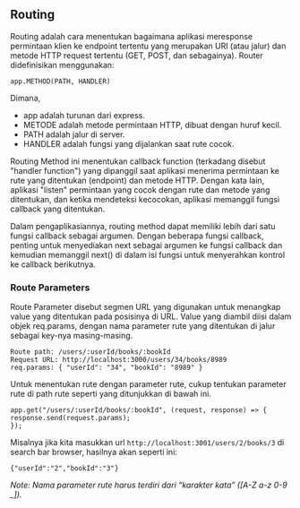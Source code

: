 ## Routing

Routing adalah cara menentukan bagaimana aplikasi meresponse permintaan klien ke endpoint tertentu yang merupakan URI (atau jalur) dan metode HTTP request tertentu (GET, POST, dan sebagainya). Router didefinisikan menggunakan:

```
app.METHOD(PATH, HANDLER)
```

Dimana,

- app adalah turunan dari express.
- METODE adalah metode permintaan HTTP, dibuat dengan huruf kecil.
- PATH adalah jalur di server.
- HANDLER adalah fungsi yang dijalankan saat rute cocok.

Routing Method ini menentukan callback function (terkadang disebut "handler function") yang dipanggil saat aplikasi menerima permintaan ke rute yang ditentukan (endpoint) dan metode HTTP. Dengan kata lain, aplikasi "listen" permintaan yang cocok dengan rute dan metode yang ditentukan, dan ketika mendeteksi kecocokan, aplikasi memanggil fungsi callback yang ditentukan.

Dalam pengaplikasiannya, routing method dapat memiliki lebih dari satu fungsi callback sebagai argumen. Dengan beberapa fungsi callback, penting untuk menyediakan next sebagai argumen ke fungsi callback dan kemudian memanggil next() di dalam isi fungsi untuk menyerahkan kontrol ke callback berikutnya.

### Route Parameters

Route Parameter disebut segmen URL yang digunakan untuk menangkap value yang ditentukan pada posisinya di URL. Value yang diambil diisi dalam objek req.params, dengan nama parameter rute yang ditentukan di jalur sebagai key-nya masing-masing.

```
Route path: /users/:userId/books/:bookId
Request URL: http://localhost:3000/users/34/books/8989
req.params: { "userId": "34", "bookId": "8989" }
```

Untuk menentukan rute dengan parameter rute, cukup tentukan parameter rute di path rute seperti yang ditunjukkan di bawah ini.

```
app.get("/users/:userId/books/:bookId", (request, response) => {
response.send(request.params);
});
```

Misalnya jika kita masukkan url `http://localhost:3001/users/2/books/3` di search bar browser, hasilnya akan seperti ini:

```
{"userId":"2","bookId":"3"}
```

<i>Note: Nama parameter rute harus terdiri dari “karakter kata” ([A-Z a-z 0-9 _]).</i>
